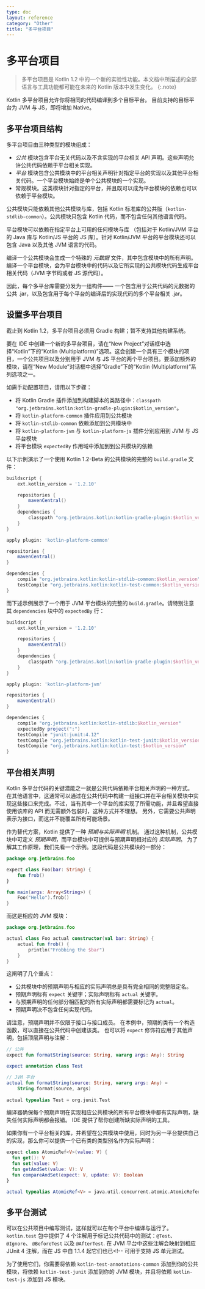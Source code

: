 ```yaml
---
type: doc
layout: reference
category: "Other"
title: "多平台项目"
---
```


# 多平台项目

> 多平台项目是 Kotlin 1.2 中的一个新的实验性功能。本文档中所描述的全部语言与<!--
-->工具功能都可能在未来的 Kotlin 版本中发生变化。
{:.note}

Kotlin 多平台项目允许你将相同的代码编译到多个目标平台。
目前支持的目标平台为 JVM 与 JS，即将增加 Native。

## 多平台项目结构

多平台项目由三种类型的模块组成：

  * _公共_ 模块包含平台无关代码以及<!--
    -->不含实现的平台相关 API 声明。这些声明允许公共代码依赖于<!--
    -->平台相关实现。
  * _平台_ 模块包含公共模块中的<!--
    -->平台相关声明针对指定平台的实现以及其他平台相关代码。一个平台模块始终是<!--
    -->单个公共模块的一个实现。
  * 常规模块。这类模块针对指定的平台，并且既可以成为<!--
    -->平台模块的依赖也可以依赖于平台模块。
    
公共模块只能依赖其他公共模块与库，包括
Kotlin 标准库的公共版（`kotlin-stdlib-common`）。公共模块只包含 Kotlin
代码，而不包含任何其他语言代码。

平台模块可以依赖在指定平台上可用的任何模块与库
（包括对于 Kotlin/JVM 平台的 Java 库与 Kotlin/JS 平台的 JS 库）。针对
Kotlin/JVM 平台的平台模块还可以包含 Java 以及其他 JVM 语言的代码。

编译一个公共模块会生成一个特殊的 _元数据_ 文件，其中包含模块中的所有声明。
编译一个平台模块，会为平台模块中的代码以及它所实现的公共模块代码生成平台相关代码<!--
-->（JVM 字节码或者 JS 源代码）。

因此，每个多平台库需要分发为一组构件——
一个包含用于公共代码的元数据的公共 .jar，以及包含用于<!--
-->每个平台的编译后的实现代码的多个平台相关 .jar。


## 设置多平台项目

截止到 Kotlin 1.2，多平台项目必须用 Gradle 构建；暂不支持其他构建系统<!--
-->。

要在 IDE 中创建一个新的多平台项目，请在“New Project”对话框中选择<!--
-->“Kotlin”下的“Kotlin (Multiplatform)”选项。这会创建一个具有三个模块的项目，一个公共项目<!--
-->以及分别用于 JVM 与 JS 平台的两个平台项目。要添加额外的模块，请在“New Module”对话框中选择“Gradle”下的<!--
-->“Kotlin (Multiplatform)”系列选项之一。

如需手动配置项目，请用以下步骤：

  * 将 Kotlin Gradle 插件添加到构建脚本的类路径中：`classpath "org.jetbrains.kotlin:kotlin-gradle-plugin:$kotlin_version"`。
  * 将 `kotlin-platform-common` 插件应用到公共模块
  * 将 `kotlin-stdlib-common` 依赖添加到公共模块中
  * 将 `kotlin-platform-jvm` 与 `kotlin-platform-js` 插件分别应用到 JVM 与 JS 平台模块
  * 将平台模块 `expectedBy` 作用域中添加到到公共模块的依赖
  
以下示例演示了一个使用 Kotlin 1.2-Beta 的公共模块的完整的 `build.gradle` 文件：

``` groovy
buildscript {
    ext.kotlin_version = '1.2.10'

    repositories {
        mavenCentral()
    }
    dependencies {
        classpath "org.jetbrains.kotlin:kotlin-gradle-plugin:$kotlin_version"
    }
}

apply plugin: 'kotlin-platform-common'

repositories {
    mavenCentral()
}

dependencies {
    compile "org.jetbrains.kotlin:kotlin-stdlib-common:$kotlin_version"
    testCompile "org.jetbrains.kotlin:kotlin-test-common:$kotlin_version"
}
```

而下述示例展示了一个用于 JVM 平台模块的完整的 `build.gradle`。请<!--
-->特别注意其 `dependencies` 块中的 `expectedBy` 行：

``` groovy
buildscript {
    ext.kotlin_version = '1.2.10'

    repositories {
        mavenCentral()
    }
    dependencies {
        classpath "org.jetbrains.kotlin:kotlin-gradle-plugin:$kotlin_version"
    }
}

apply plugin: 'kotlin-platform-jvm'

repositories {
    mavenCentral()
}

dependencies {
    compile "org.jetbrains.kotlin:kotlin-stdlib:$kotlin_version"
    expectedBy project(":")
    testCompile "junit:junit:4.12"
    testCompile "org.jetbrains.kotlin:kotlin-test-junit:$kotlin_version"
    testCompile "org.jetbrains.kotlin:kotlin-test:$kotlin_version"
}
```


## 平台相关声明

Kotlin 多平台代码的关键潜能之一就是公共代码依赖平台相关声明的一种方式。
在其他语言中，这通常<!--
-->可以通过在公共代码中构建一组接口并在平台相关<!--
-->模块中实现这些接口来完成。不过，当有其中一个平台的库<!--
-->实现了所需功能，并且希望直接使用该库的 API 而无需额外包装时，这种方式并不理想。
另外，它需要公共声明表示为接口，而这<!--
-->并不能覆盖所有可能场景。

作为替代方案，Kotlin 提供了一种 _预期与实际声明_ 机制。
通过这种机制，公共模块中可定义 _预期声明_，而平台模块<!--
-->中可提供与预期声明相对应的 _实际声明_。
为了解其工作原理，我们先看一个示例。这段代码是公共模块的一部分：

``` kotlin
package org.jetbrains.foo

expect class Foo(bar: String) {
    fun frob()
}

fun main(args: Array<String>) {
    Foo("Hello").frob()
}
```

而这是相应的 JVM 模块：

``` kotlin
package org.jetbrains.foo

actual class Foo actual constructor(val bar: String) {
    actual fun frob() {
        println("Frobbing the $bar")
    }
}
```

这阐明了几个重点：

  * 公共模块中的预期声明与相应的实际声明总是<!--
    -->具有完全相同的完整限定名。
  * 预期声明标有 `expect` 关键字；实际声明<!--
    -->标有 `actual` 关键字。
  * 与预期声明的任何部分相匹配的所有实际声明都需要标记为
    `actual`。
  * 预期声明决不包含任何实现代码。

请注意，预期声明并不仅限于接口与接口成员。
在本例中，预期的类有一个构造函数，可以直接在公共代码中创建该类。
也可以将 `expect` 修饰符应用于其他声明，包括顶层声明与<!--
-->注解：

``` kotlin
// 公共
expect fun formatString(source: String, vararg args: Any): String

expect annotation class Test

// JVM 平台
actual fun formatString(source: String, vararg args: Any) =
    String.format(source, args)
    
actual typealias Test = org.junit.Test
```

编译器确保每个预期声明在实现相应公共模块的所有平台<!--
-->模块中都有实际声明，缺失任何实际声明都会报错。
IDE 提供了帮你创建所缺实际声明的工具。

如果你有一个平台相关的库，并希望在公共模块中使用，同时为另一平台提供自己<!--
-->的实现，那么你可以提供一个已有类的类型别名作为实际<!--
-->声明：

``` kotlin
expect class AtomicRef<V>(value: V) {
  fun get(): V
  fun set(value: V)
  fun getAndSet(value: V): V
  fun compareAndSet(expect: V, update: V): Boolean
}

actual typealias AtomicRef<V> = java.util.concurrent.atomic.AtomicReference<V>
```

## 多平台测试

可以在公共项目中编写测试，这样就可以在每个平台中编译与运行了。
`kotlin.test` 包中提供了 4 个注解用于标记公共代码中的测试：`@Test`、 `@Ignore`、
`@BeforeTest` 以及 `@AfterTest`.
在 JVM 平台中这些注解会映射到相应 JUnit 4 注解，而在 JS 中自 1.1.4 起它们也已<!-- 
可用于支持 JS 单元测试。

为了使用它们，你需要将依赖 `kotlin-test-annotations-common` 添加到你的公共模块，将依赖 
`kotlin-test-junit` 添加到你的 JVM 模块，并且将依赖 `kotlin-test-js` 添加到 JS 模块。
